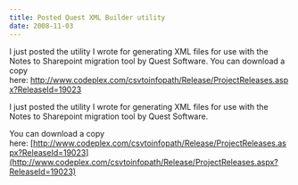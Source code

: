```yaml
---
title: Posted Quest XML Builder utility
date: 2008-11-03
---
```


I just posted the utility I wrote for generating XML files for use with the Notes to Sharepoint migration tool by Quest Software. You can download a copy here: http://www.codeplex.com/csvtoinfopath/Release/ProjectReleases.aspx?ReleaseId=19023


<!-- end -->

I just posted the utility I wrote for generating XML files for use with the Notes to Sharepoint migration tool by Quest Software.

You can download a copy here: [http://www.codeplex.com/csvtoinfopath/Release/ProjectReleases.aspx?ReleaseId=19023](http://www.codeplex.com/csvtoinfopath/Release/ProjectReleases.aspx?ReleaseId=19023)



